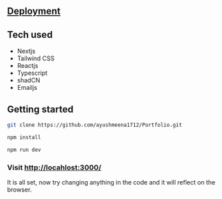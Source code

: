 ## [Deployment](https://www.narayanraghuwanshi.one/)

## Tech used
- Nextjs
- Tailwind CSS
- Reactjs
- Typescript
- shadCN
- Emailjs

## Getting started
``` bash
git clone https://github.com/ayushmeena1712/Portfolio.git
```
``` bash
npm install
```
``` bash
npm run dev
```
### Visit [http://locahlost:3000/](http://locahlost:3000/)

It is all set, now try changing anything in the code and it will reflect on the browser.
